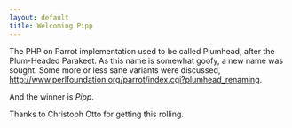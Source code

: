 ```yaml
---
layout: default
title: Welcoming Pipp
---
```


The PHP on Parrot implementation used to be called Plumhead, after the Plum-Headed Parakeet. As this name is somewhat goofy, a new name was sought. Some more or less sane variants were discussed, <a href="http://www.perlfoundation.org/parrot/index.cgi?plumhead_renaming" rel="nofollow">http://www.perlfoundation.org/parrot/index.cgi?plumhead_renaming</a>.

And the winner is *Pipp*.

Thanks to Christoph Otto for getting this rolling.
